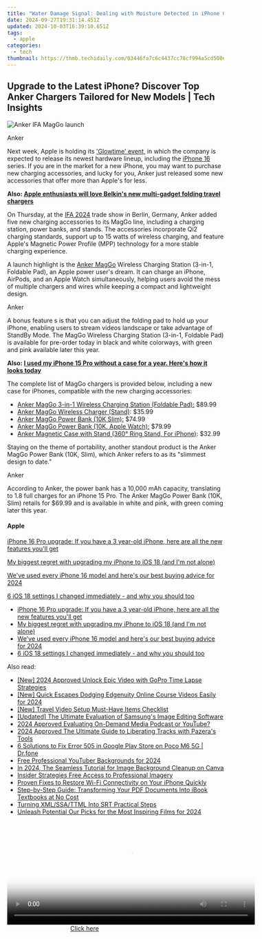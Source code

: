```yaml
---
title: "Water Damage Signal: Dealing with Moisture Detected in iPhone Charger Connector | GizmoTech Blog"
date: 2024-09-27T19:31:14.451Z
updated: 2024-10-03T16:39:10.651Z
tags:
  - apple
categories:
  - tech
thumbnail: https://thmb.techidaily.com/03446fa7c6c4437cc78cf994a5cd500e9e19b7398656e9b5a14acb95e0d9c21d.jpg
---
```


## Upgrade to the Latest iPhone? Discover Top Anker Chargers Tailored for New Models | Tech Insights

![Anker IFA MagGo launch](https://www.zdnet.com/a/img/resize/a4b2281fd6c2f74c95a457827eb0bfac7ca843c2/2024/09/05/7e3abbce-d59e-4c8d-8220-511904040680/screenshot-2024-09-05-at-10-45-12am.png?auto=webp&precrop=2223,1187,x237,y43&width=1280)

Anker

Next week, Apple is holding its ['Glowtime' event,](https://www.zdnet.com/article/what-to-expect-from-apples-iphone-16-its-glowtime-event-and-how-to-watch-the-livestream/) in which the company is expected to release its newest hardware lineup, including the [iPhone 16](https://www.zdnet.com/article/why-you-shouldnt-buy-the-iphone-16-for-apple-intelligence/) series. If you are in the market for a new iPhone, you may want to purchase new charging accessories, and lucky for you, Anker just released some new accessories that offer more than Apple's for less. 

**Also: [Apple enthusiasts will love Belkin's new multi-gadget folding travel chargers](https://www.zdnet.com/home-and-office/apple-enthusiasts-will-love-belkins-new-multi-gadget-folding-travel-chargers/)**

On Thursday, at the [IFA 2024](https://www.ifa-berlin.com/) trade show in Berlin, Germany, Anker added five new charging accessories to its MagGo line, including a charging station, power banks, and stands. The accessories incorporate Qi2 charging standards, support up to 15 watts of wireless charging, and feature Apple's Magnetic Power Profile (MPP) technology for a more stable charging experience. 

A launch highlight is the [Anker MagGo](https://www.anker.com/maggo-magsafe-compatible-wireless-charger?) Wireless Charging Station (3-in-1, Foldable Pad), an Apple power user's dream. It can charge an iPhone, AirPods, and an Apple Watch simultaneously, helping users avoid the mess of multiple chargers and wires while keeping a compact and lightweight design. 

Anker

A bonus feature s is that you can adjust the folding pad to hold up your iPhone, enabling users to stream videos landscape or take advantage of StandBy Mode. The MagGo Wireless Charging Station (3-in-1, Foldable Pad) is available for pre-order today in black and white colorways, with green and pink available later this year. 

**Also: [I used my iPhone 15 Pro without a case for a year. Here's how it looks today](https://www.zdnet.com/article/i-used-my-iphone-15-pro-without-a-case-for-a-year-heres-how-it-looks-today/)**

The complete list of MagGo chargers is provided below, including a new case for iPhones, compatible with the new charging accessories:

* [Anker MagGo 3-in-1 Wireless Charging Station (Foldable Pad):](https://click.linksynergy.com/deeplink?id=IokOf8qagZo&mid=43469&u1=zd-%5F%5FCOM%5FCLICK%5FID%5F%5F-dtp&murl=https%3A%2F%2Fwww.anker.com%2Fproducts%2Fa25m8-maggo-qi2-wireless-charging-station-magsafe-compatible%3Fvariant%3D44057193316502%26ref%3Dmaggo-magsafe-compatible-wireless-charger%5Fexplore%5Fthe%5Flatest%5Flineup) $89.99
* [Anker MagGo Wireless Charger (Stand)](https://click.linksynergy.com/deeplink?id=IokOf8qagZo&mid=43469&u1=zd-%5F%5FCOM%5FCLICK%5FID%5F%5F-dtp&murl=https%3A%2F%2Fwww.anker.com%2Fproducts%2Fa25x1-maggo-qi2-wireless-charging-stand-magsafe-compatible%3Fvariant%3D44058196639894%26ref%3Dmaggo-magsafe-compatible-wireless-charger%5Fexplore%5Fthe%5Flatest%5Flineup): $35.99
* [Anker MagGo Power Bank (10K Slim):](https://click.linksynergy.com/deeplink?id=IokOf8qagZo&mid=43469&u1=zd-%5F%5FCOM%5FCLICK%5FID%5F%5F-dtp&murl=https%3A%2F%2Fwww.anker.com%2Fproducts%2Fa1664-maggo-10000mah-power-bank%3Fvariant%3D44058070548630%26ref%3Dmaggo-magsafe-compatible-wireless-charger%5Fexplore%5Fthe%5Flatest%5Flineup) $74.99
* [Anker MagGo Power Bank (10K, Apple Watch):](https://click.linksynergy.com/deeplink?id=IokOf8qagZo&mid=43469&u1=zd-%5F%5FCOM%5FCLICK%5FID%5F%5F-dtp&murl=https%3A%2F%2Fwww.anker.com%2Fproducts%2Fa1657-maggo-10000mah-power-bank%3Fvariant%3D44058151452822%26ref%3Dmaggo-magsafe-compatible-wireless-charger%5Fexplore%5Fthe%5Flatest%5Flineup) $79.99
* [Anker Magnetic Case with Stand (360° Ring Stand, For iPhone)](https://click.linksynergy.com/deeplink?id=IokOf8qagZo&mid=43469&u1=zd-%5F%5FCOM%5FCLICK%5FID%5F%5F-dtp&murl=https%3A%2F%2Fwww.anker.com%2Fproducts%2Fa1657-maggo-10000mah-power-bank%3Fvariant%3D44058151452822%26ref%3Dmaggo-magsafe-compatible-wireless-charger%5Fexplore%5Fthe%5Flatest%5Flineup): $32.99

Staying on the theme of portability, another standout product is the Anker MagGo Power Bank (10K, Slim), which Anker refers to as its "slimmest design to date."

Anker

According to Anker, the power bank has a 10,000 mAh capacity, translating to 1.8 full charges for an iPhone 15 Pro. The Anker MagGo Power Bank (10K, Slim) retails for $69.99 and is available in white and pink, with green coming later this year. 

#### Apple

[iPhone 16 Pro upgrade: If you have a 3 year-old iPhone, here are all the new features you'll get](https://www.zdnet.com/article/iphone-16-pro-and-pro-max-hands-on/ "iPhone 16 Pro upgrade: If you have a 3 year-old iPhone, here are all the new features you'll get")

[My biggest regret with upgrading my iPhone to iOS 18 (and I'm not alone)](https://www.zdnet.com/article/my-biggest-regret-with-upgrading-my-iphone-to-ios-18-and-im-not-alone/ "My biggest regret with upgrading my iPhone to iOS 18 (and I'm not alone)")

[We've used every iPhone 16 model and here's our best buying advice for 2024](https://www.zdnet.com/article/iphone-16-pro-max-buying-advice-2024/ "We've used every iPhone 16 model and here's our best buying advice for 2024")

[6 iOS 18 settings I changed immediately - and why you should too](https://www.zdnet.com/article/6-ios-18-settings-i-changed-immediately-and-why-you-should-too/ "6 iOS 18 settings I changed immediately - and why you should too")

* [iPhone 16 Pro upgrade: If you have a 3 year-old iPhone, here are all the new features you'll get](https://www.zdnet.com/article/iphone-16-pro-and-pro-max-hands-on/ "iPhone 16 Pro upgrade: If you have a 3 year-old iPhone, here are all the new features you'll get")
* [My biggest regret with upgrading my iPhone to iOS 18 (and I'm not alone)](https://www.zdnet.com/article/my-biggest-regret-with-upgrading-my-iphone-to-ios-18-and-im-not-alone/ "My biggest regret with upgrading my iPhone to iOS 18 (and I'm not alone)")
* [We've used every iPhone 16 model and here's our best buying advice for 2024](https://www.zdnet.com/article/iphone-16-pro-max-buying-advice-2024/ "We've used every iPhone 16 model and here's our best buying advice for 2024")
* [6 iOS 18 settings I changed immediately - and why you should too](https://www.zdnet.com/article/6-ios-18-settings-i-changed-immediately-and-why-you-should-too/ "6 iOS 18 settings I changed immediately - and why you should too")

<ins class="adsbygoogle"
     style="display:block"
     data-ad-format="autorelaxed"
     data-ad-client="ca-pub-7571918770474297"
     data-ad-slot="1223367746"></ins>

<ins class="adsbygoogle"
     style="display:block"
     data-ad-client="ca-pub-7571918770474297"
     data-ad-slot="8358498916"
     data-ad-format="auto"
     data-full-width-responsive="true"></ins>

<span class="atpl-alsoreadstyle">Also read:</span>
<div><ul>
<li><a href="https://vp-tips.techidaily.com/new-2024-approved-unlock-epic-video-with-gopro-time-lapse-strategies/"><u>[New] 2024 Approved Unlock Epic Video with GoPro Time Lapse Strategies</u></a></li>
<li><a href="https://article-files.techidaily.com/new-quick-escapes-dodging-edgenuity-online-course-videos-easily-for-2024/"><u>[New] Quick Escapes Dodging Edgenuity Online Course Videos Easily for 2024</u></a></li>
<li><a href="https://some-tips.techidaily.com/new-travel-video-setup-must-have-items-checklist/"><u>[New] Travel Video Setup Must-Have Items Checklist</u></a></li>
<li><a href="https://some-tips.techidaily.com/updated-the-ultimate-evaluation-of-samsungs-image-editing-software/"><u>[Updated] The Ultimate Evaluation of Samsung's Image Editing Software</u></a></li>
<li><a href="https://fox-glue.techidaily.com/2024-approved-evaluating-on-demand-media-podcast-or-youtube/"><u>2024 Approved Evaluating On-Demand Media Podcast or YouTube?</u></a></li>
<li><a href="https://some-tips.techidaily.com/2024-approved-the-ultimate-guide-to-liberating-tracks-with-pazeras-tools/"><u>2024 Approved The Ultimate Guide to Liberating Tracks with Pazera's Tools</u></a></li>
<li><a href="https://howto.techidaily.com/6-solutions-to-fix-error-505-in-google-play-store-on-poco-m6-5g-drfone-by-drfone-fix-android-problems-fix-android-problems/"><u>6 Solutions to Fix Error 505 in Google Play Store on Poco M6 5G | Dr.fone</u></a></li>
<li><a href="https://youtube-zero.techidaily.com/professional-youtuber-backgrounds-for-2024/"><u>Free Professional YouTuber Backgrounds for 2024</u></a></li>
<li><a href="https://some-tips.techidaily.com/in-2024-the-seamless-tutorial-for-image-background-cleanup-on-canva/"><u>In 2024, The Seamless Tutorial for Image Background Cleanup on Canva</u></a></li>
<li><a href="https://extra-resources.techidaily.com/insider-strategies-free-access-to-professional-imagery/"><u>Insider Strategies Free Access to Professional Imagery</u></a></li>
<li><a href="https://vp-tips.techidaily.com/proven-fixes-to-restore-wi-fi-connectivity-on-your-iphone-quickly/"><u>Proven Fixes to Restore Wi-Fi Connectivity on Your iPhone Quickly</u></a></li>
<li><a href="https://discover-amazing.techidaily.com/step-by-step-guide-transforming-your-pdf-documents-into-ibook-textbooks-at-no-cost/"><u>Step-by-Step Guide: Transforming Your PDF Documents Into iBook Textbooks at No Cost</u></a></li>
<li><a href="https://extra-hints.techidaily.com/turning-xmlssattml-into-srt-practical-steps/"><u>Turning XML/SSA/TTML Into SRT Practical Steps</u></a></li>
<li><a href="https://some-tips.techidaily.com/unleash-potential-our-picks-for-the-most-inspiring-films-for-2024/"><u>Unleash Potential Our Picks for the Most Inspiring Films for 2024</u></a></li>
</ul></div>

<!-- affiliate ads begin -->
<span id="1983475">
					<video width="576" height="240" style="cursor:pointer"
           poster="//a.impactradius-go.com/display-clicktoplayimage/1983475.png"
           onclick="if(!this.playClicked){this.play();this.setAttribute('controls',true);this.playClicked=true;}">
	   <source src="//a.impactradius-go.com/display-ad/22993-1983475">
	   <img src="//a.impactradius-go.com/display-clicktoplayimage/1983475.png" style="border: none; height: 100%; width: 100%; object-fit: contain">
	</video>
	<div style="width:360px;text-align:center"><a href="javascript:window.open(decodeURIComponent('https%3A%2F%2Fhomestyler.sjv.io%2Fc%2F5597632%2F1983475%2F22993'), '_blank');void(0);">Click here</a></div>
</span>
<img height="0" width="0" src="https://imp.pxf.io/i/5597632/1983475/22993" style="position:absolute;visibility:hidden;" border="0" />
<!-- affiliate ads end -->

